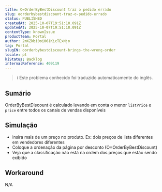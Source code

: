 ```yaml
---
title: O=OrderByBestDiscount traz o pedido errado
slug: oorderbybestdiscount-traz-o-pedido-errado
status: PUBLISHED
createdAt: 2025-10-07T19:51:10.091Z
updatedAt: 2025-10-07T19:51:10.091Z
contentType: knownIssue
productTeam: Portal
author: 2mXZkbi0oi061KicTExNjo
tag: Portal
slugEN: oorderbybestdiscount-brings-the-wrong-order
locale: pt
kiStatus: Backlog
internalReference: 409119
---
```


>ℹ️ Este problema conhecido foi traduzido automaticamente do inglês.

## Sumário


OrderByBestDiscount é calculado levando em conta o menor `listPrice` e `price` entre todos os canais de vendas disponíveis
## Simulação



- Insira mais de um preço no produto. Ex: dois preços de lista diferentes em vendedores diferentes
- Coloque a ordenação da página por desconto (O=OrderByBestDiscount)
- Veja que a classificação não está na ordem dos preços que estão sendo exibido
## Workaround


N/A